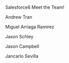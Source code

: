 Salesforce6 Meet the Team!

Andrew Tran​

Miguel Arriaga Ramirez​

Jason Schley​

Jason Campbell​

Jancarlo Sevilla​

